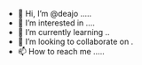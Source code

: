 - 👋 Hi, I’m @deajo .....
- 👀 I’m interested in ....
- 🌱 I’m currently learning ..
- 💞️ I’m looking to collaborate on .
- 📫 How to reach me .....

<!---
deajo/deajo is a ✨ special ✨ repository because its `README.md` (this file) appears on your GitHub profile.
You can click the Preview link to take a look at your changes.
--->
